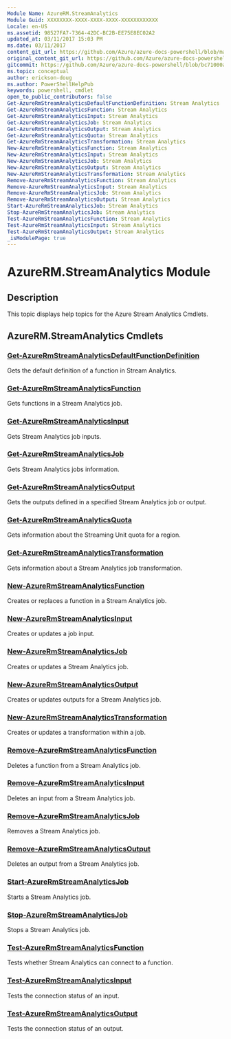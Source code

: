 ```yaml
---
Module Name: AzureRM.StreamAnalytics
Module Guid: XXXXXXXX-XXXX-XXXX-XXXX-XXXXXXXXXXXX
Locale: en-US
ms.assetid: 98527FA7-7364-42DC-BC2B-EE75E8EC02A2
updated_at: 03/11/2017 15:03 PM
ms.date: 03/11/2017
content_git_url: https://github.com/Azure/azure-docs-powershell/blob/marchrelease/azureps-cmdlets-docs/ResourceManager/AzureRM.StreamAnalytics/v2.6.0/AzureRM.StreamAnalytics.md
original_content_git_url: https://github.com/Azure/azure-docs-powershell/blob/marchrelease/azureps-cmdlets-docs/ResourceManager/AzureRM.StreamAnalytics/v2.6.0/AzureRM.StreamAnalytics.md
gitcommit: https://github.com/Azure/azure-docs-powershell/blob/bc71000aa3c7f754b95442dcc415a7324626a15c
ms.topic: conceptual
author: erickson-doug
ms.author: PowerShellHelpPub
keywords: powershell, cmdlet
open_to_public_contributors: false
Get-AzureRmStreamAnalyticsDefaultFunctionDefinition: Stream Analytics
Get-AzureRmStreamAnalyticsFunction: Stream Analytics
Get-AzureRmStreamAnalyticsInput: Stream Analytics
Get-AzureRmStreamAnalyticsJob: Stream Analytics
Get-AzureRmStreamAnalyticsOutput: Stream Analytics
Get-AzureRmStreamAnalyticsQuota: Stream Analytics
Get-AzureRmStreamAnalyticsTransformation: Stream Analytics
New-AzureRmStreamAnalyticsFunction: Stream Analytics
New-AzureRmStreamAnalyticsInput: Stream Analytics
New-AzureRmStreamAnalyticsJob: Stream Analytics
New-AzureRmStreamAnalyticsOutput: Stream Analytics
New-AzureRmStreamAnalyticsTransformation: Stream Analytics
Remove-AzureRmStreamAnalyticsFunction: Stream Analytics
Remove-AzureRmStreamAnalyticsInput: Stream Analytics
Remove-AzureRmStreamAnalyticsJob: Stream Analytics
Remove-AzureRmStreamAnalyticsOutput: Stream Analytics
Start-AzureRmStreamAnalyticsJob: Stream Analytics
Stop-AzureRmStreamAnalyticsJob: Stream Analytics
Test-AzureRmStreamAnalyticsFunction: Stream Analytics
Test-AzureRmStreamAnalyticsInput: Stream Analytics
Test-AzureRmStreamAnalyticsOutput: Stream Analytics
_isModulePage: true
---
```


# AzureRM.StreamAnalytics Module
## Description
This topic displays help topics for the Azure Stream Analytics Cmdlets.

## AzureRM.StreamAnalytics Cmdlets
### [Get-AzureRmStreamAnalyticsDefaultFunctionDefinition](Get-AzureRmStreamAnalyticsDefaultFunctionDefinition.md)
Gets the default definition of a function in Stream Analytics.

### [Get-AzureRmStreamAnalyticsFunction](Get-AzureRmStreamAnalyticsFunction.md)
Gets functions in a Stream Analytics job.

### [Get-AzureRmStreamAnalyticsInput](Get-AzureRmStreamAnalyticsInput.md)
Gets Stream Analytics job inputs.

### [Get-AzureRmStreamAnalyticsJob](Get-AzureRmStreamAnalyticsJob.md)
Gets Stream Analytics jobs information.

### [Get-AzureRmStreamAnalyticsOutput](Get-AzureRmStreamAnalyticsOutput.md)
Gets the outputs defined in a specified Stream Analytics job or output.

### [Get-AzureRmStreamAnalyticsQuota](Get-AzureRmStreamAnalyticsQuota.md)
Gets information about the Streaming Unit quota for a region.

### [Get-AzureRmStreamAnalyticsTransformation](Get-AzureRmStreamAnalyticsTransformation.md)
Gets information about a Stream Analytics job transformation.

### [New-AzureRmStreamAnalyticsFunction](New-AzureRmStreamAnalyticsFunction.md)
Creates or replaces a function in a Stream Analytics job.

### [New-AzureRmStreamAnalyticsInput](New-AzureRmStreamAnalyticsInput.md)
Creates or updates a job input.

### [New-AzureRmStreamAnalyticsJob](New-AzureRmStreamAnalyticsJob.md)
Creates or updates a Stream Analytics job.

### [New-AzureRmStreamAnalyticsOutput](New-AzureRmStreamAnalyticsOutput.md)
Creates or updates outputs for a Stream Analytics job.

### [New-AzureRmStreamAnalyticsTransformation](New-AzureRmStreamAnalyticsTransformation.md)
Creates or updates a transformation within a job.

### [Remove-AzureRmStreamAnalyticsFunction](Remove-AzureRmStreamAnalyticsFunction.md)
Deletes a function from a Stream Analytics job.

### [Remove-AzureRmStreamAnalyticsInput](Remove-AzureRmStreamAnalyticsInput.md)
Deletes an input from a Stream Analytics job.

### [Remove-AzureRmStreamAnalyticsJob](Remove-AzureRmStreamAnalyticsJob.md)
Removes a Stream Analytics job.

### [Remove-AzureRmStreamAnalyticsOutput](Remove-AzureRmStreamAnalyticsOutput.md)
Deletes an output from a Stream Analytics job.

### [Start-AzureRmStreamAnalyticsJob](Start-AzureRmStreamAnalyticsJob.md)
Starts a Stream Analytics job.

### [Stop-AzureRmStreamAnalyticsJob](Stop-AzureRmStreamAnalyticsJob.md)
Stops a Stream Analytics job.

### [Test-AzureRmStreamAnalyticsFunction](Test-AzureRmStreamAnalyticsFunction.md)
Tests whether Stream Analytics can connect to a function.

### [Test-AzureRmStreamAnalyticsInput](Test-AzureRmStreamAnalyticsInput.md)
Tests the connection status of an input.

### [Test-AzureRmStreamAnalyticsOutput](Test-AzureRmStreamAnalyticsOutput.md)
Tests the connection status of an output.

